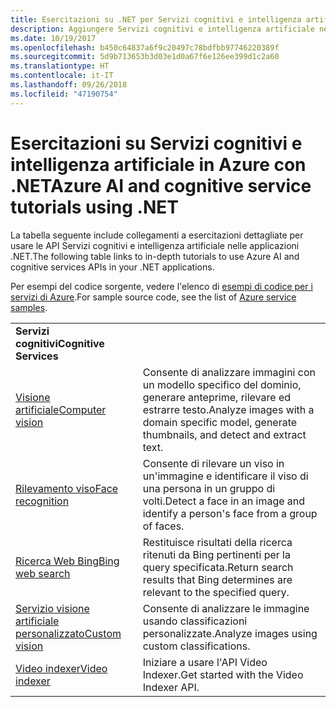 ```yaml
---
title: Esercitazioni su .NET per Servizi cognitivi e intelligenza artificiale in Azure | Microsoft Docs
description: Aggiungere Servizi cognitivi e intelligenza artificiale nell'app .NET con i servizi di Microsoft Azure.
ms.date: 10/19/2017
ms.openlocfilehash: b450c64837a6f9c20497c78bdfbb97746220389f
ms.sourcegitcommit: 5d9b713653b3d03e1d0a67f6e126ee399d1c2a60
ms.translationtype: HT
ms.contentlocale: it-IT
ms.lasthandoff: 09/26/2018
ms.locfileid: "47190754"
---
```

# <a name="azure-ai-and-cognitive-service-tutorials-using-net"></a><span data-ttu-id="ee214-103">Esercitazioni su Servizi cognitivi e intelligenza artificiale in Azure con .NET</span><span class="sxs-lookup"><span data-stu-id="ee214-103">Azure AI and cognitive service tutorials using .NET</span></span>

<span data-ttu-id="ee214-104">La tabella seguente include collegamenti a esercitazioni dettagliate per usare le API Servizi cognitivi e intelligenza artificiale nelle applicazioni .NET.</span><span class="sxs-lookup"><span data-stu-id="ee214-104">The following table links to in-depth tutorials to use Azure AI and cognitive services APIs in your .NET applications.</span></span> 

<span data-ttu-id="ee214-105">Per esempi del codice sorgente, vedere l'elenco di [esempi di codice per i servizi di Azure](https://azure.microsoft.com/resources/samples/?platform=dotnet).</span><span class="sxs-lookup"><span data-stu-id="ee214-105">For sample source code, see the list of [Azure service samples](https://azure.microsoft.com/resources/samples/?platform=dotnet).</span></span>

| | |
|---|---|
| <span data-ttu-id="ee214-106">**Servizi cognitivi**</span><span class="sxs-lookup"><span data-stu-id="ee214-106">**Cognitive Services**</span></span>| |
| <span data-ttu-id="ee214-107">[Visione artificiale][1]</span><span class="sxs-lookup"><span data-stu-id="ee214-107">[Computer vision][1]</span></span> | <span data-ttu-id="ee214-108">Consente di analizzare immagini con un modello specifico del dominio, generare anteprime, rilevare ed estrarre testo.</span><span class="sxs-lookup"><span data-stu-id="ee214-108">Analyze images with a domain specific model, generate thumbnails, and detect and extract text.</span></span> | 
| <span data-ttu-id="ee214-109">[Rilevamento viso][2]</span><span class="sxs-lookup"><span data-stu-id="ee214-109">[Face recognition][2]</span></span> | <span data-ttu-id="ee214-110">Consente di rilevare un viso in un'immagine e identificare il viso di una persona in un gruppo di volti.</span><span class="sxs-lookup"><span data-stu-id="ee214-110">Detect a face in an image and identify a person's face from a group of faces.</span></span> | 
| <span data-ttu-id="ee214-111">[Ricerca Web Bing][3]</span><span class="sxs-lookup"><span data-stu-id="ee214-111">[Bing web search][3]</span></span>| <span data-ttu-id="ee214-112">Restituisce risultati della ricerca ritenuti da Bing pertinenti per la query specificata.</span><span class="sxs-lookup"><span data-stu-id="ee214-112">Return search results that Bing determines are relevant to the specified query.</span></span> |
| <span data-ttu-id="ee214-113">[Servizio visione artificiale personalizzato][4]</span><span class="sxs-lookup"><span data-stu-id="ee214-113">[Custom vision][4]</span></span> | <span data-ttu-id="ee214-114">Consente di analizzare le immagine usando classificazioni personalizzate.</span><span class="sxs-lookup"><span data-stu-id="ee214-114">Analyze images using custom classifications.</span></span> |
| <span data-ttu-id="ee214-115">[Video indexer][5]</span><span class="sxs-lookup"><span data-stu-id="ee214-115">[Video indexer][5]</span></span> | <span data-ttu-id="ee214-116">Iniziare a usare l'API Video Indexer.</span><span class="sxs-lookup"><span data-stu-id="ee214-116">Get started with the Video Indexer API.</span></span>|

[1]: /azure/cognitive-services/computer-vision/tutorials/csharptutorial
[2]: /azure/cognitive-services/face/tutorials/faceapiincsharptutorial
[3]: /azure/cognitive-services/bing-web-search/csharp-ranking-tutorial
[4]: /azure/cognitive-services/custom-vision-service/csharp-tutorial
[5]: /azure/cognitive-services/video-indexer/video-indexer-use-apis


